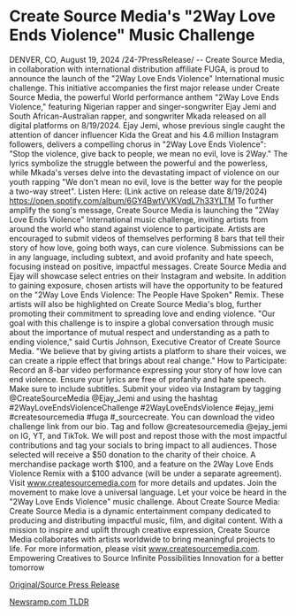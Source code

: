 # Create Source Media's "2Way Love Ends Violence" Music Challenge

DENVER, CO, August 19, 2024 /24-7PressRelease/ -- Create Source Media, in collaboration with international distribution affiliate FUGA, is proud to announce the launch of the "2Way Love Ends Violence" International music challenge. This initiative accompanies the first major release under Create Source Media, the powerful World performance anthem "2Way Love Ends Violence," featuring Nigerian rapper and singer-songwriter Ejay Jemi and South African-Australian rapper, and songwriter Mkada released on all digital platforms on 8/19/2024.  Ejay Jemi, whose previous single caught the attention of dancer influencer Kida the Great and his 4.6 million Instagram followers, delivers a compelling chorus in "2Way Love Ends Violence": "Stop the violence, give back to people, we mean no evil, love is 2Way." The lyrics symbolize the struggle between the powerful and the powerless, while Mkada's verses delve into the devastating impact of violence on our youth rapping "We don't mean no evil, love is the better way for the people a two-way street".  Listen Here: (Link active on release date 8/19/2024) https://open.spotify.com/album/6GY4BwtVVKVqdL7h33YLTM  To further amplify the song's message, Create Source Media is launching the "2Way Love Ends Violence" International music challenge, inviting artists from around the world who stand against violence to participate. Artists are encouraged to submit videos of themselves performing 8 bars that tell their story of how love, going both ways, can cure violence. Submissions can be in any language, including subtext, and avoid profanity and hate speech, focusing instead on positive, impactful messages.  Create Source Media and Ejay will showcase select entries on their Instagram and website. In addition to gaining exposure, chosen artists will have the opportunity to be featured on the "2Way Love Ends Violence: The People Have Spoken" Remix. These artists will also be highlighted on Create Source Media's blog, further promoting their commitment to spreading love and ending violence.  "Our goal with this challenge is to inspire a global conversation through music about the importance of mutual respect and understanding as a path to ending violence," said Curtis Johnson, Executive Creator of Create Source Media. "We believe that by giving artists a platform to share their voices, we can create a ripple effect that brings about real change."  How to Participate: Record an 8-bar video performance expressing your story of how love can end violence. Ensure your lyrics are free of profanity and hate speech. Make sure to include subtitles. Submit your video via Instagram by tagging @CreateSourceMedia @Ejay_Jemi and using the hashtag #2WayLoveEndsViolenceChallenge #2WayLoveEndsViolence #ejay_jemi #createsourcemedia #fuga #_sourcecreate. You can download the video challenge link from our bio. Tag and follow @createsourcemedia @ejay_jemi on IG, YT, and TikTok.  We will post and repost those with the most impactful contributions and tag your socials to bring impact to all audiences. Those selected will receive a $50 donation to the charity of their choice. A merchandise package worth $100, and a feature on the 2Way Love Ends Violence Remix with a $100 advance (will be under a separate agreement).  Visit www.createsourcemedia.com for more details and updates.  Join the movement to make love a universal language. Let your voice be heard in the "2Way Love Ends Violence" music challenge.  About Create Source Media: Create Source Media is a dynamic entertainment company dedicated to producing and distributing impactful music, film, and digital content. With a mission to inspire and uplift through creative expression, Create Source Media collaborates with artists worldwide to bring meaningful projects to life.  For more information, please visit www.createsourcemedia.com.  Empowering Creatives to Source Infinite Possibilities Innovation for a better tomorrow 

[Original/Source Press Release](https://www.24-7pressrelease.com/press-release/513359/create-source-medias-2way-love-ends-violence-music-challenge) 

[Newsramp.com TLDR](https://newsramp.com/None) 
